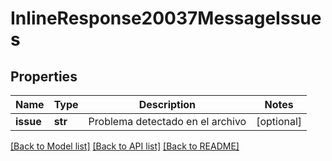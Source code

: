 # InlineResponse20037MessageIssues

## Properties
Name | Type | Description | Notes
------------ | ------------- | ------------- | -------------
**issue** | **str** | Problema detectado en el archivo | [optional] 

[[Back to Model list]](../README.md#documentation-for-models) [[Back to API list]](../README.md#documentation-for-api-endpoints) [[Back to README]](../README.md)

